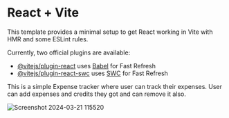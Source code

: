# React + Vite

This template provides a minimal setup to get React working in Vite with HMR and some ESLint rules.

Currently, two official plugins are available:

- [@vitejs/plugin-react](https://github.com/vitejs/vite-plugin-react/blob/main/packages/plugin-react/README.md) uses [Babel](https://babeljs.io/) for Fast Refresh
- [@vitejs/plugin-react-swc](https://github.com/vitejs/vite-plugin-react-swc) uses [SWC](https://swc.rs/) for Fast Refresh

This is a simple Expense tracker where user can track their expenses.
User can add  expenses and credits they got and can remove it also.


![Screenshot 2024-03-21 115520](https://github.com/jadhwik/React-beginner-projects/assets/99212318/90e54e1d-beba-4e69-a70a-07673c9c0fc6)
